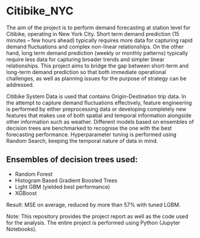 # Citibike_NYC
The aim of the project is to perform demand forecasting at station level for Citibike, operating in New York City. Short term demand prediction (15 minutes – few hours ahead) typically requires more data for capturing rapid demand fluctuations and complex non-linear relationships. On the other hand, long term demand prediction (weekly or monthly patterns) typically require less data for capturing broader trends and simpler linear relationships. This project aims to bridge the gap between short-term and long-term demand prediction so that both immediate operational challenges, as well as planning issues for the purpose of strategy can be addressed.

Citibike System Data is used that contains Origin-Destination trip data. In the attempt to capture demand fluctuations effectively, feature engineering is performed by either preprocessing data or developing completely new features that makes use of both spatial and temporal information alongside other information such as weather. Different models based on ensembles of decision trees are benchmarked to recognise the one with the best forecasting performance. Hyperparameter tuning is performed using Random Search, keeping the temporal nature of data in mind.

## Ensembles of decision trees used:
- Random Forest
- Histogram Based Gradient Boosted Trees
- Light GBM (yielded best performance)
- XGBoost

Result: MSE on average, reduced by more than 57% with tuned LGBM.

Note: This repository provides the project report as well as the code used for the analysis. The entire project is performed using Python (Jupyter Notebooks).
